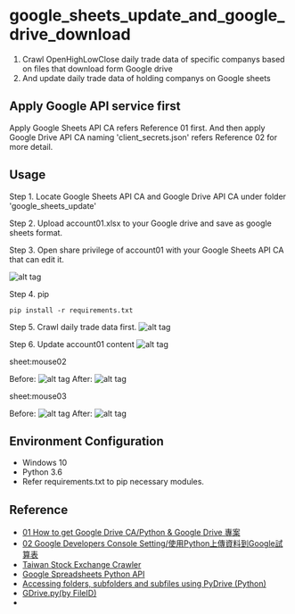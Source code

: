 # google_sheets_update_and_google_drive_download
1. Crawl OpenHighLowClose daily trade data of specific companys based on files that download form Google drive
2. And update daily trade data of holding companys on Google sheets

## Apply Google API service first
Apply Google Sheets API CA refers Reference 01 first.
And then apply Google Drive API CA naming 'client_secrets.json' refers Reference 02 for more detail.

## Usage
Step 1. Locate Google Sheets API CA and Google Drive API CA under folder 'google_sheets_update'

Step 2. Upload account01.xlsx to your Google drive and save as google sheets format.

Step 3. Open share privilege of account01 with your Google Sheets API CA that can edit it.

![alt tag](https://i.imgur.com/iMavF6u.png)

Step 4. pip
```  
pip install -r requirements.txt
``` 

Step 5. Crawl daily trade data first.
![alt tag](https://i.imgur.com/M8KydHY.png)

Step 6. Update account01 content
![alt tag](https://i.imgur.com/FUxmRJO.png)

sheet:mouse02

Before:
![alt tag](https://i.imgur.com/kFNwy3r.png)
After:
![alt tag](https://i.imgur.com/M7Q80LC.png)

sheet:mouse03

Before:
![alt tag](https://i.imgur.com/4b46WsE.png)
After:
![alt tag](https://i.imgur.com/pDi0NWM.png)

## Environment Configuration
* Windows 10
* Python 3.6
* Refer requirements.txt to pip necessary modules.

## Reference 
* [01 How to get Google Drive CA/Python & Google Drive 專案](https://medium.com/@yysu/%E7%B2%BE%E9%80%9Apython-30-days-day-3-54a0347a574b)
* [02 Google Developers Console Setting/使用Python上傳資料到Google試算表](https://sites.google.com/site/zsgititit/home/python-cheng-shi-she-ji/shi-yongpython-shang-chuan-zi-liao-daogoogle-shi-suan-biao)
* [Taiwan Stock Exchange Crawler](https://github.com/Asoul/tsec)
* [Google Spreadsheets Python API](https://github.com/burnash/gspread/blob/master/README.md)
* [Accessing folders, subfolders and subfiles using PyDrive (Python)](https://stackoverflow.com/questions/34101427/accessing-folders-subfolders-and-subfiles-using-pydrive-python?lq=1)
* [GDrive.py(by FileID)](https://gist.github.com/rajarsheem/1d9790f0e9846fb429d7)
* []()
